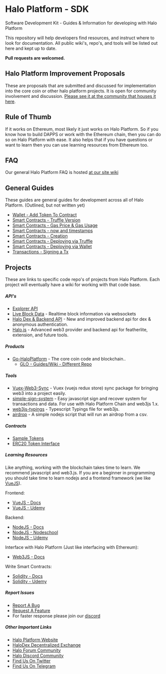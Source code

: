 # Halo Platform - SDK
Software Development Kit - Guides & Information for developing with Halo Platform

This repository will help developers find resources, and instruct where to look for documentation. All public wiki's, repo's, and tools will be listed out here and kept up to date. 

**Pull requests are welcomed.**

## Halo Platform Improvement Proposals

These are proposals that are submitted and discussed for implementation into the core coin or other halo platform projects. It is open for community involvement and discussion. [Please see it at the community that houses it here](https://community.haloplatform.tech/forum/11-improvement-proposals/).

## Rule of Thumb

If it works on Ethereum, most likely it just works on Halo Platform. So if you know how to build DAPPS or work with the Ethereum chain, then you can do so on Halo Platform with ease. It also helps that if you have questions or want to learn then you can use learning resources from Ethereum too.

## FAQ

Our general Halo Platform FAQ is hosted [at our site wiki](https://wiki.haloplatform.tech/FAQ)


## General Guides
These guides are general guides for development across all of Halo Platform. (Outlined, but not written yet)

- [Wallet - Add Token To Contract](Guides/wallet-add-token.md)
- [Smart Contracts - Truffle Version](Guides/smart-contracts-truffle-version.md)
- [Smart Contracts - Gas Price & Gas Usage](Guides/smart-contracts-gas-price.md)
- [Smart Contracts - now and timestamps](Guides/smart-contracts-now.md)
- [Smart Contracts - Creation](Guides/smart-contracts-creation.md)
- [Smart Contracts - Deploying via Truffle](Guides/smart-contracts-deploying-truffle.md)
- [Smart Contracts - Deploying via Wallet](Guides/smart-contracts-deploying-wallet.md)
- [Transactions - Signing a Tx](Guides/transactions-signing.md)

## Projects

These are links to specific code repo's of projects from Halo Platform. Each project will eventually have a wiki for working with that code base.

##### API's

- [Explorer API](API/explorer.md)
- [Live Block Data](API/block-watcher.md) - Realtime block information via websockets
- [Halo Dex & Backend API](https://api.haloplatform.tech/) - New and improved backend api for dex & anonymous authentication.
- [Halo.js](API/halojs.md) - Advanced web3 provider and backend api for featherlite, extension, and future tools.

##### Products

- [Go-HaloPlatform](https://github.com/haloplatform/go-haloplatform) - The core coin code and blockchain..
  - [GLO - Guides/Wiki - Different Repo](https://github.com/haloplatform/go-haloplatform/wiki)
  

##### Tools

- [Vuex-Web3-Sync](https://github.com/haloplatform/vuex-web3-sync) - Vuex (vuejs redux store) sync package for bringing web3 into a project easily.
- [simple-sign-system](https://github.com/haloplatform/simple-sign-system) - Easy javascript sign and recover system for transactions and data. For use with Halo Platform Chain and web3js 1.x.
- [web3js-typings](https://github.com/haloplatform/web3js-typings) - Typescript Typings file for web3js.
- [airdrop](https://github.com/haloplatform/airdrop) - A simple nodejs script that will run an airdrop from a csv.

##### Contracts

- [Sample Tokens](/testnet-tokens/halo-platform-base-1/token.sol)
- [ERC20 Token Interface](/token-reader/iToken.sol)

##### Learning Resources

Like anything, working with the blockchain takes time to learn. We recommend javascript and web3.js. If you are a beginner in programming you should take time to learn nodejs and a frontend framework (we like [VueJS](https://vuejs.org/)).

Frontend:

- [VueJS - Docs](https://vuejs.org/v2/guide/)
- [VueJS - Udemy](https://www.udemy.com/vuejs-2-the-complete-guide/)

Backend: 

- [NodeJS - Docs](https://nodejs.org/en/docs/)
- [NodeJS - Nodeschool](https://nodeschool.io/)
- [NodeJS - Udemy](https://www.udemy.com/the-complete-nodejs-developer-course-2/)

Interface with Halo Platform (Just like interfacing with Ethereum):

- [Web3JS - Docs](https://web3js.readthedocs.io/en/1.0/getting-started.html)

Write Smart Contracts:

- [Solidity - Docs](https://solidity.readthedocs.io/en/v0.5.5/)
- [Solidity - Udemy](https://www.udemy.com/ethereum-and-solidity-the-complete-developers-guide/)



##### Report Issues

- [Report A Bug](https://github.com/haloplatform/status/issues/new?template=bug_report.md)
- [Request A Feature](https://github.com/haloplatform/status/issues/new?template=feature_request.md)
- For faster response please join our [discord](https://discord.gg/PmveA6A)

##### Other Important Links

- [Halo Platform Website](https://www.haloplatform.tech)
- [HaloDex Decentralized Exchange](https://www.halodex.io)
- [Halo Forum Community](https://community.haloplatform.tech/)
- [Halo Discord Community](https://discord.gg/PmveA6A)
- [Find Us On Twitter](https://twitter.com/halo_platform)
- [Find Us On Telegram](https://t.me/haloplatform)


